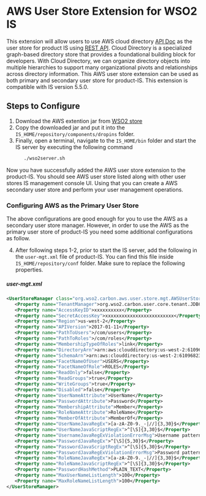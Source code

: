 # AWS User Store Extension for WSO2 IS

This extension will allow users to use AWS cloud directory [API Doc](https://docs.aws.amazon.com/clouddirectory/latest/developerguide/what_is_cloud_directory.html) as
the user store for product IS using [REST API](https://docs.aws.amazon.com/directoryservice/latest/APIReference/welcome.html).
Cloud Directory is a specialized graph-based directory store that provides a foundational building block for developers. With Cloud Directory, we can organize directory objects into multiple hierarchies to support many organizational pivots and relationships across directory information.
This AWS user store extension can be used as both primary and secondary user store for product-IS. This extension is compatible with IS version 5.5.0.


## Steps to Configure

1. Download the AWS extention jar from [WSO2 store](https://store.wso2.com/store/assets/isconnector/list)
2. Copy the downloaded jar and put it into the `IS_HOME/repository/components/dropins` folder.
3. Finally, open a terminal, navigate to the `IS_HOME/bin` folder and start the IS server by executing the following command
   ```bash
      ./wso2server.sh
   ```

Now you have successfully added the AWS user store extension to the product-IS. You should see AWS user store listed along with other user stores IS management console UI. Using that you can create a AWS secondary user store and perform your user management operations.

### Configuring AWS as the Primary User Store

The above configurations are good enough for you to use the AWS as a secondary user store manager. However, in order to use the AWS as the primary user store of product-IS you need some additional configurations as follow.

4. After following steps 1-2, prior to start the IS server, add the following in the `user-mgt.xml` file of product-IS. You can find this file inside `IS_HOME/repository/conf` folder.
   Make sure to replace the following properties.

##### user-mgt.xml

```xml
<UserStoreManager class="org.wso2.carbon.aws.user.store.mgt.AWSUserStoreManager">
   <Property name="TenantManager">org.wso2.carbon.user.core.tenant.JDBCTenantManager</Property>
   <Property name="AccessKeyID">xxxxxxxxxx</Property>
   <Property name="SecretAccessKey">xxxxxxxxxxxxxxxxxxxxxxxxx</Property>
   <Property name="Region">us-west-2</Property>
   <Property name="APIVersion">2017-01-11</Property>
   <Property name="PathToUsers">/com/users</Property>
   <Property name="PathToRoles">/com/roles</Property>
   <Property name="MembershipTypeOfRoles">link</Property>
   <Property name="DirectoryArn">arn:aws:clouddirectory:us-west-2:610968236798:directory/ASSPEoly30TKrBqD6akTNK8</Property>
   <Property name="SchemaArn">arn:aws:clouddirectory:us-west-2:610968236798:directory/ASSPEoly30TKrBqD6akTNK8/schema/userstoreSchema/1.0</Property>
   <Property name="FacetNameOfUser">USERS</Property>
   <Property name="FacetNameOfRole">ROLES</Property>
   <Property name="ReadOnly">false</Property>
   <Property name="ReadGroups">true</Property>
   <Property name="WriteGroups">true</Property>
   <Property name="Disabled">false</Property>
   <Property name="UserNameAttribute">UserName</Property>
   <Property name="PasswordAttribute">Password</Property>
   <Property name="MembershipAttribute">Member</Property>
   <Property name="RoleNameAttribute">RoleName</Property>
   <Property name="MemberOfAttribute">MemberOf</Property>
   <Property name="UserNameJavaRegEx">[a-zA-Z0-9._-|//]{3,30}$</Property>
   <Property name="UserNameJavaScriptRegEx">^[\S]{3,30}$</Property>
   <Property name="UsernameJavaRegExViolationErrorMsg">Username pattern policy violated.</Property>
   <Property name="PasswordJavaRegEx">^[\S]{5,30}$</Property>
   <Property name="PasswordJavaScriptRegEx">^[\S]{5,30}$</Property>
   <Property name="PasswordJavaRegExViolationErrorMsg">Password pattern policy violated.</Property>
   <Property name="RoleNameJavaRegEx">[a-zA-Z0-9._-|//]{3,30}$</Property>
   <Property name="RoleNameJavaScriptRegEx">^[\S]{3,30}$</Property>
   <Property name="PasswordHashMethod">PLAIN_TEXT</Property>
   <Property name="MaxUserNameListLength">100</Property>
   <Property name="MaxRoleNameListLength">100</Property>
</UserStoreManager>
```